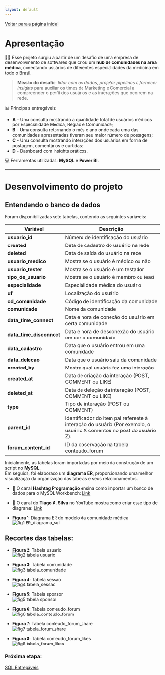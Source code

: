 ```yaml
---
layout: default
---
```


[Voltar para a página inicial](/)

# Apresentação

👩‍⚕️ Esse projeto surgiu a partir de um desafio de uma empresa de desenvolvimento de softwares que criou um **hub de comunidades na área médica**, conectando usuários de diferentes especialidades da medicina em todo o Brasil.

> **Missão do desafio**: _lidar com os dados, projetar pipelines e fornecer insights_ para
> auxiliar os times de Marketing e Comercial a compreender o perfil dos usuários
> e as interações que ocorrem na rede.

📊 Principais entregáveis:

- **A** - Uma consulta mostrando a quantidade total de usuários médicos por Especialidade Médica, Região e Comunidade;
- **B** - Uma consulta retornando o mês e ano onde cada uma das comunidades apresentadas tiveram seu maior número de postagens;
- **C** - Uma consulta mostrando interações dos usuários em forma de postagem, comentários e curtidas;
- **D** - Dashboard com insights práticos.

💻 Ferramentas utilizadas: **MySQL** e **Power BI**. 

---

# Desenvolvimento do projeto

## Entendendo o banco de dados

Foram disponibilizadas sete tabelas, contendo as seguintes variáveis:

| Variável               | Descrição |
|------------------------|-----------|
| **usuario_id**        | Número de identificação do usuário |
| **created**           | Data de cadastro do usuário na rede |
| **deleted**           | Data de saída do usuário na rede |
| **usuario_medico**    | Mostra se o usuário é médico ou não |
| **usuario_tester**    | Mostra se o usuário é um testador |
| **tipo_de_usuario**   | Mostra se o usuário é membro ou lead |
| **especialidade**     | Especialidade médica do usuário |
| **uf**               | Localização do usuário |
| **cd_comunidade**    | Código de identificação da comunidade |
| **comunidade**       | Nome da comunidade |
| **data_time_connect** | Data e hora de conexão do usuário em certa comunidade |
| **data_time_disconnect** | Data e hora de desconexão do usuário em certa comunidade |
| **data_cadastro**     | Data que o usuário entrou em uma comunidade |
| **data_delecao**      | Data que o usuário saiu da comunidade |
| **created_by**       | Mostra qual usuário fez uma interação |
| **created_at**       | Data de criação da interação (POST, COMMENT ou LIKE) |
| **deleted_at**       | Data de deleção da interação (POST, COMMENT ou LIKE) |
| **type**             | Tipo de interação (POST ou COMMENT) |
| **parent_id**        | Identificador do item pai referente à interação do usuário (Por exemplo, o usuário X comentou no post do usuário Z). |  
| **forum_content_id** | ID da observação na tabela conteudo_forum |


Inicialmente, as tabelas foram importadas por meio da construção de um script no **MySQL**.   
Em seguida, foi elaborado um **diagrama ER**, proporcionando uma melhor visualização da organização das tabelas e seus relacionamentos.

- 🔗 O canal **Hashtag Programação** ensina como importar um banco de dados para o MySQL Workbench: [Link](https://www.youtube.com/watch?v=EhT-e4IZrkM)
- 🔗 O canal do **Tiago A. Silva** no YouTube mostra como criar esse tipo de diagrama: [Link](https://www.youtube.com/watch?v=n8a7Q8JiYCs)

- **Figura 1**: Diagrama ER do modelo da comunidade médica 
![fig1 ER_diagrama_sql](https://github.com/user-attachments/assets/e331a2be-5da6-41d6-8a6a-bd6571f32ba6)


## Recortes das tabelas:

- **Figura 2**: Tabela usuario  
![fig2 tabela usuario](https://github.com/user-attachments/assets/25029e05-4959-4f24-b634-56becc74410d)
  
- **Figura 3**: Tabela comunidade  
![fig3 tabela_comunidade](https://github.com/user-attachments/assets/38bbf8f4-3a18-4d03-9931-0243ab158833)
  
- **Figura 4**: Tabela sessao  
![fig4 tabela_sessao](https://github.com/user-attachments/assets/56c568bc-f73c-4ea5-b86c-18ff414b9bf2)

- **Figura 5**: Tabela sponsor  
![fig5 tabela sponsor](https://github.com/user-attachments/assets/513553b8-9fb6-4deb-b4f8-d5189312e333)

- **Figura 6**: Tabela conteudo_forum  
![fig6 tabela_conteudo_forum](https://github.com/user-attachments/assets/5e8226e6-3626-4c3f-8f72-14cad7f277b7)
  
- **Figura 7**: Tabela conteudo_forum_share  
![fig7 tabela_forum_share](https://github.com/user-attachments/assets/7852ab34-b4ee-44a4-b539-b29ba5935d60)
  
- **Figura 8**: Tabela conteudo_forum_likes  
![fig8 tabela_forum_likes](https://github.com/user-attachments/assets/e3fdc6b3-d22c-4bf0-ba8d-dbecca937532)


### Próxima etapa:
<a href="{{ '/entregaveis_sql/' | relative_url }}">SQL Entregáveis</a>

